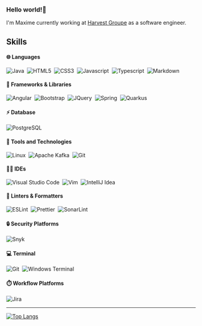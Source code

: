 ### Hello world!👋

I'm Maxime currently working at [Harvest Groupe](https://www.harvest.fr/le-groupe/) as a software engineer. 

## Skills

#### 🌐 Languages

![Java](https://img.shields.io/badge/Java-ED8B00?style=for-the-badge&logo=openjdk&logoColor=white)&nbsp;
![HTML5](https://img.shields.io/badge/HTML5-E34F26?style=for-the-badge&logo=html5&logoColor=white)&nbsp;
![CSS3](https://img.shields.io/badge/CSS3-1572B6?style=for-the-badge&logo=css3&logoColor=white)&nbsp;
![Javascript](https://img.shields.io/badge/JavaScript-F7DF1E?style=for-the-badge&logo=javascript&logoColor=black)&nbsp;
![Typescript](https://img.shields.io/badge/TypeScript-007ACC?style=for-the-badge&logo=typescript&logoColor=white)&nbsp;
![Markdown](https://img.shields.io/badge/markdown-%23000000.svg?style=for-the-badge&logo=markdown&logoColor=white)

#### 🚀 Frameworks & Libraries

![Angular](https://img.shields.io/badge/Angular-DD0031?style=for-the-badge&logo=angular&logoColor=white)&nbsp;
![Bootstrap](https://img.shields.io/badge/Bootstrap-563D7C?style=for-the-badge&logo=bootstrap&logoColor=white)&nbsp;
![JQuery](https://img.shields.io/badge/jQuery-0769AD?style=for-the-badge&logo=jquery&logoColor=white)&nbsp;
![Spring](https://img.shields.io/badge/Spring-6DB33F?style=for-the-badge&logo=spring&logoColor=white)&nbsp;
![Quarkus](https://img.shields.io/badge/Quarkus-4695EB?logo=quarkus&logoColor=fff&style=for-the-badge)

#### ⚡ Database

![PostgreSQL](https://img.shields.io/badge/PostgreSQL-316192?style=for-the-badge&logo=postgresql&logoColor=white)&nbsp;

#### 🔨 Tools and Technologies

![Linux](https://img.shields.io/badge/Linux-FCC624?style=for-the-badge&logo=linux&logoColor=black)&nbsp;
![Apache Kafka](https://img.shields.io/badge/Apache%20Kafka-231F20?logo=apachekafka&logoColor=fff&style=for-the-badge)&nbsp;
![Git](https://img.shields.io/badge/GIT-E44C30?style=for-the-badge&logo=git&logoColor=white)

#### 👩‍💻 IDEs

![Visual Studio Code](https://img.shields.io/badge/Visual%20Studio%20Code-0078d7.svg?style=for-the-badge&logo=visual-studio-code&logoColor=white)&nbsp;
![Vim](https://img.shields.io/badge/VIM-%2311AB00.svg?style=for-the-badge&logo=vim&logoColor=white)&nbsp;
![IntelliJ Idea](https://img.shields.io/badge/IntelliJ_IDEA-000000.svg?style=for-the-badge&logo=intellij-idea&logoColor=white)

#### 🧐 Linters & Formatters

![ESLint](https://img.shields.io/badge/eslint-3A33D1?style=for-the-badge&logo=eslint&logoColor=white)&nbsp;
![Prettier](https://img.shields.io/badge/prettier-1A2C34?style=for-the-badge&logo=prettier&logoColor=F7BA3E)&nbsp;
![SonarLint](https://img.shields.io/badge/SonarLint-CB2029?style=for-the-badge&logo=sonarlint&logoColor=white)

#### 🔒 Security Platforms

![Snyk](https://img.shields.io/badge/Snyk-4C4A73?style=for-the-badge&logo=snyk&logoColor=white)

#### 💻 Terminal

![Git](https://img.shields.io/badge/GIT-E44C30?style=for-the-badge&logo=git&logoColor=white)&nbsp;
![Windows Terminal](https://img.shields.io/badge/windows%20terminal-4D4D4D?style=for-the-badge&logo=windows%20terminal&logoColor=white)

#### ⏱️ Workflow Platforms

![Jira](https://img.shields.io/badge/Jira-0052CC?style=for-the-badge&logo=Jira&logoColor=white)

---

[![Top Langs](https://github-readme-stats.vercel.app/api/top-langs/?username=anuraghazra&show_icons=true&layout=donut)](https://github.com/anuraghazra/github-readme-stats)

<!--
**MaxmeTrn/MaxmeTrn** is a ✨ _special_ ✨ repository because its `README.md` (this file) appears on your GitHub profile.

Here are some ideas to get you started:

- 🔭 I’m currently working on ...
- 🌱 I’m currently learning ...
- 👯 I’m looking to collaborate on ...
- 🤔 I’m looking for help with ...
- 💬 Ask me about ...
- 📫 How to reach me: ...
- 😄 Pronouns: ...
- ⚡ Fun fact: ...
-->
